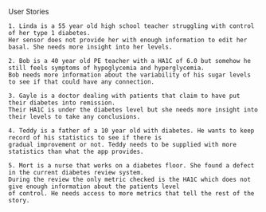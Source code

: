 User Stories

    1. Linda is a 55 year old high school teacher struggling with control of her type 1 diabetes.
    Her sensor does not provide her with enough information to edit her basal. She needs more insight into her levels.

    2. Bob is a 40 year old PE teacher with a HA1C of 6.0 but somehow he still feels symptoms of hypoglycemia and hyperglycemia.
    Bob needs more information about the variability of his sugar levels to see if that could have any connection.

    3. Gayle is a doctor dealing with patients that claim to have put their diabetes into remission.    
    Their HA1C is under the diabetes level but she needs more insight into their levels to take any conclusions.

    4. Teddy is a father of a 10 year old with diabetes. He wants to keep record of his statistics to see if there is
    gradual improvement or not. Teddy needs to be supplied with more statistics than what the app provides.

    5. Mort is a nurse that works on a diabetes floor. She found a defect in the current diabetes review system.
    During the review the only metric checked is the HA1C which does not give enough information about the patients level
    of control. He needs access to more metrics that tell the rest of the story. 

